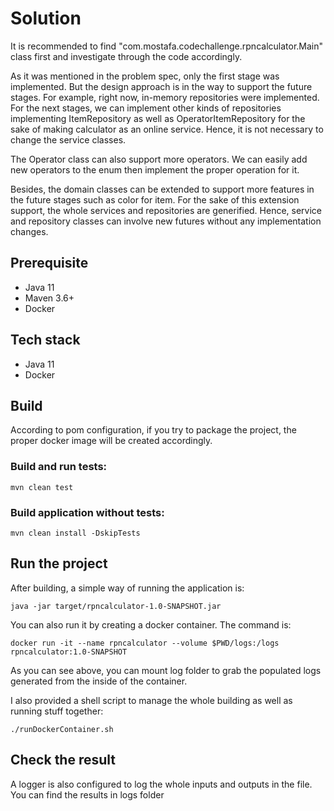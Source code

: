 # Solution
It is recommended to find "com.mostafa.codechallenge.rpncalculator.Main" class first and 
investigate through the code accordingly.

As it was mentioned in the problem spec, only the first stage was implemented. But the design 
approach is in the way to support the future stages. For example, right now, in-memory repositories 
were implemented. For the next stages, we can implement other kinds of repositories implementing 
ItemRepository as well as OperatorItemRepository for the sake of making calculator as an online
service. Hence, it is not necessary to change the service classes.

The Operator class can also support more operators. We can easily add new operators to the enum then 
implement the proper operation for it.

Besides, the domain classes can be extended to support more features in the future stages 
such as color for item. For the sake of this extension support, the whole services and repositories 
are generified. Hence, service and repository classes can involve new futures without any 
implementation changes.

## Prerequisite

- Java 11
- Maven 3.6+
- Docker

## Tech stack
- Java 11
- Docker

## Build
According to pom configuration, if you try to package the project, the proper docker image will
be created accordingly.

### Build and run tests:
```shell
mvn clean test
```

### Build application without tests:

```shell
mvn clean install -DskipTests
```

## Run the project

After building, a simple way of running the application is:
```shell
java -jar target/rpncalculator-1.0-SNAPSHOT.jar
```

You can also run it by creating a docker container. The command is:
```shell
docker run -it --name rpncalculator --volume $PWD/logs:/logs rpncalculator:1.0-SNAPSHOT
```
As you can see above, you can mount log folder to grab the populated logs generated from the inside 
of the container.

I also provided a shell script to manage the whole building as well as running stuff together:
```shell
./runDockerContainer.sh
```

## Check the result
A logger is also configured to log the whole inputs and outputs in the file. You can find the 
results in logs folder

